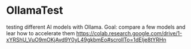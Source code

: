 # OllamaTest
testing different AI models with Ollama.
Goal: compare a few models and lear how to accelerate them
https://colab.research.google.com/drive/1-xYRShU_VuO9mOKjAvd9Y0yL49gkbmEo#scrollTo=1dEIje8tYRHn
